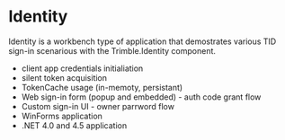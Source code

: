 # Identity

Identity is a workbench type of application that demostrates various TID sign-in scenarious with the Trimble.Identity component.

* client app credentials initialiation
* silent token acquisition
* TokenCache usage (in-memoty, persistant)
* Web sign-in form (popup and embedded) - auth code grant flow
* Custom sign-in UI - owner parrword flow
* WinForms application
* .NET 4.0 and 4.5 application